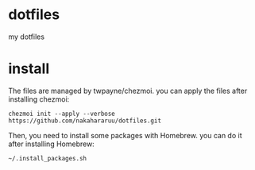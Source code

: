# dotfiles
my dotfiles

# install 
The files are managed by twpayne/chezmoi. you can apply the files after installing chezmoi:
```
chezmoi init --apply --verbose https://github.com/nakahararuu/dotfiles.git
```

Then, you need to install some packages with Homebrew. you can do it after installing Homebrew:
```
~/.install_packages.sh
```
